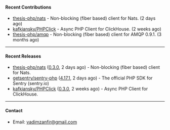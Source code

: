 #### Recent Contributions

- [thesis-php/nats](https://github.com/thesis-php/nats) - Non-blocking (fiber based) client for Nats. (2 days ago)
- [kafkiansky/PHPClick](https://github.com/kafkiansky/PHPClick) - Async PHP Client for ClickHouse. (2 weeks ago)
- [thesis-php/amqp](https://github.com/thesis-php/amqp) - Non-blocking (fiber based) client for AMQP 0.9.1. (3 months ago)

---

#### Recent Releases

- [thesis-php/nats](https://github.com/thesis-php/nats) ([0.3.0](https://github.com/thesis-php/nats/releases/tag/0.3.0), 2 days ago) - Non-blocking (fiber based) client for Nats.
- [getsentry/sentry-php](https://github.com/getsentry/sentry-php) ([4.17.1](https://github.com/getsentry/sentry-php/releases/tag/4.17.1), 2 days ago) - The official PHP SDK for Sentry (sentry.io)
- [kafkiansky/PHPClick](https://github.com/kafkiansky/PHPClick) ([0.3.0](https://github.com/kafkiansky/PHPClick/releases/tag/0.3.0), 2 weeks ago) - Async PHP Client for ClickHouse.

---

#### Contact

- Email: [vadimzanfir@gmail.com](mailto://vadimzanfir@gmail.com)
